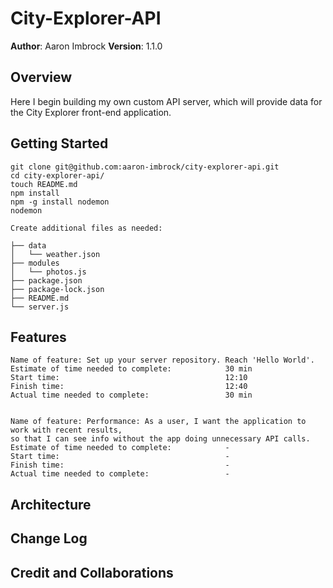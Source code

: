 # City-Explorer-API

**Author**: Aaron Imbrock
**Version**: 1.1.0

## Overview

Here I begin building my own custom API server, which will provide data for the City Explorer front-end application.

## Getting Started

    git clone git@github.com:aaron-imbrock/city-explorer-api.git
    cd city-explorer-api/
    touch README.md
    npm install
    npm -g install nodemon
    nodemon

    Create additional files as needed:

    ├── data
    │   └── weather.json
    ├── modules
    │   └── photos.js
    ├── package.json
    ├── package-lock.json
    ├── README.md
    └── server.js

## Features

    Name of feature: Set up your server repository. Reach 'Hello World'.
    Estimate of time needed to complete:            30 min
    Start time:                                     12:10
    Finish time:                                    12:40
    Actual time needed to complete:                 30 min

    
    Name of feature: Performance: As a user, I want the application to work with recent results, 
    so that I can see info without the app doing unnecessary API calls.
    Estimate of time needed to complete:            -
    Start time:                                     -
    Finish time:                                    -
    Actual time needed to complete:                 -

## Architecture
<!-- Provide a detailed description of the application design. What technologies (languages, libraries, etc) you're using, and any other relevant design information. -->

## Change Log
<!-- Use this area to document the iterative changes made to your application as each feature is successfully implemented. Use time stamps. Here's an example:

01-01-2001 4:59pm - Application now has a fully-functional express server, with a GET route for the location resource. -->

## Credit and Collaborations
<!-- Give credit (and a link) to other people or resources that helped you build this application. -->
